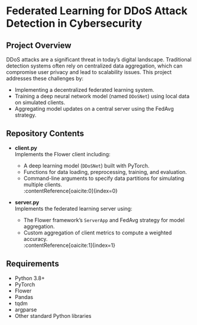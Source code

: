 # Federated Learning for DDoS Attack Detection in Cybersecurity
## Project Overview

DDoS attacks are a significant threat in today’s digital landscape. Traditional detection systems often rely on centralized data aggregation, which can compromise user privacy and lead to scalability issues. This project addresses these challenges by:
- Implementing a decentralized federated learning system.
- Training a deep neural network model (named `DDoSNet`) using local data on simulated clients.
- Aggregating model updates on a central server using the FedAvg strategy.

## Repository Contents

- **client.py**  
  Implements the Flower client including:
  - A deep learning model (`DDoSNet`) built with PyTorch.
  - Functions for data loading, preprocessing, training, and evaluation.
  - Command-line arguments to specify data partitions for simulating multiple clients.  
  :contentReference[oaicite:0]{index=0}

- **server.py**  
  Implements the federated learning server using:
  - The Flower framework’s `ServerApp` and FedAvg strategy for model aggregation.
  - Custom aggregation of client metrics to compute a weighted accuracy.  
  :contentReference[oaicite:1]{index=1}

## Requirements

- Python 3.8+
- PyTorch
- Flower
- Pandas
- tqdm
- argparse
- Other standard Python libraries
